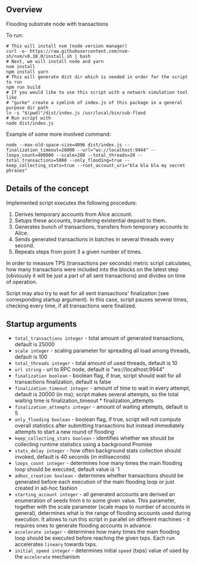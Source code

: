 ## Overview
Flooding substrate node with transactions

To run:

```
# This will install nvm (node version manager)
curl -o- https://raw.githubusercontent.com/nvm-sh/nvm/v0.38.0/install.sh | bash
# Next, we will install node and yarn
nvm install
npm install yarn
# This will generate dist dir which is needed in order for the script to run
npm run build 
# If you would like to use this script with a network simulation tool like 
# "gurke" create a symlink of index.js of this package in a general purpose dir path
ln -s "$(pwd)"/dist/index.js /usr/local/bin/sub-flood
# Run script with
node dist/index.js
```
Example of some more involved command:
```
node --max-old-space-size=4096 dist/index.js --finalization_timeout=20000 --url="ws://localhost:9944" --loops_count=400000 --scale=200 --total_threads=20 --total_transactions=5000 --only_flooding=true --keep_collecting_stats=true --root_account_uri="bla bla bla my secret phrases"
```

## Details of the concept
Implemented script executes the following procedure:
1) Derives temporary accounts from Alice account.
2) Setups these accounts, transfering existential deposit to them.
3) Generates bunch of transactions, transfers from temporary accounts to Alice.
4) Sends generated transactions in batches in several threads every second.
5) Repeats steps from point 3 a given number of times.

In order to measure TPS (transactions per seconds) metric script calculates, how many transactions were included into the blocks
on the latest step (obviously it will be just a part of all sent transactions) and divides on time of operation.

Script may also try to wait for all sent transactions' finalization (see corresponding startup argument). In this case, script
pauses several times, checking every time, if all transactions were finalized.

## Startup arguments
- `total_transactions integer` - total amount of generated transactions, default is 25000
- `scale integer` - scaling parameter for spreading all load among threads, default is 100
- `total_threads integer` - total amount of used threads, default is 10
- `url string` - url to RPC node, default is "ws://localhost:9944"
- `finalization boolean` - boolean flag, if true, script should wait for all transactions finalization, default is false
- `finalization_timeout integer` - amount of time to wait in every attempt, default is 20000 (in ms); script makes several
  attempts, so the total waiting time is finalization_timeout * finalization_attempts
- `finalization_attempts integer` - amount of waiting attempts, default is 5
- `only_flooding boolean` - boolean flag, if true, script will not compute overall statistics after submitting transactions but
  instead immediately attempts to start a new round of flooding
- `keep_collecting_stats boolean` - identifies whether we should be collecting runtime statistics using a background Promise
- `stats_delay integer` - how often background stats collection should invoked, default is 40 seconds (in milliseconds)
- `loops_count integer` - determines how many times the main flooding loop should be executed, default value is `1
- `adhoc_creation boolean` - determines whether transactions should be generated before each execution of the main flooding loop
  or just created in ad-hoc fashion
- `starting_account integer` - all generated accounts are derived an enumeration of seeds from `0` to some given value. This
  parameter, together with the scale parameter (scale maps to number of accounts in general), determines what is the range of
  flooding accounts used during execution. It allows to run this script in parallel on different machines - it requires ones
  to generate flooding accounts in advance.
- `accelerate integer` - determines how many times the main flooding loop should be executed before reaching the given txps.
  Each run accelerates `lineary` towards txps.
- `initial_speed integer` - determines initial `speed` (txps) value of used by the `accelerate` mechanism
